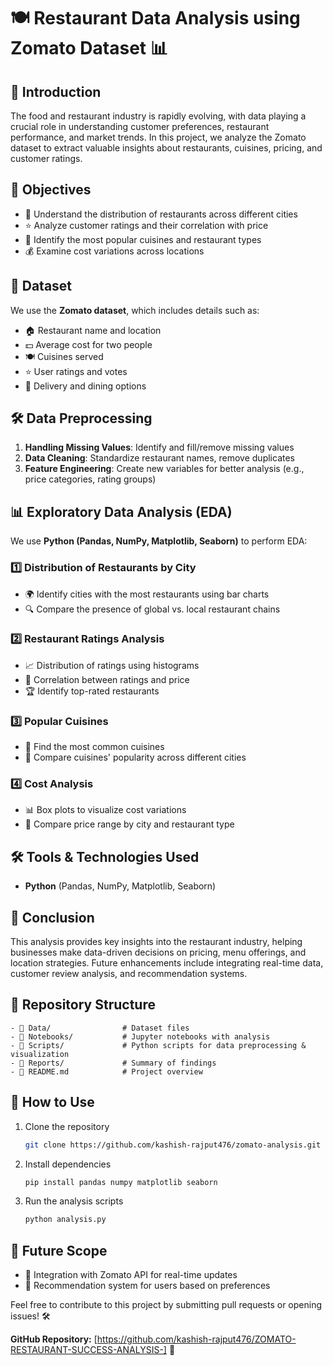 # 🍽️ Restaurant Data Analysis using Zomato Dataset 📊

## 📌 Introduction
The food and restaurant industry is rapidly evolving, with data playing a crucial role in understanding customer preferences, restaurant performance, and market trends. In this project, we analyze the Zomato dataset to extract valuable insights about restaurants, cuisines, pricing, and customer ratings.

## 🎯 Objectives
- 📍 Understand the distribution of restaurants across different cities
- ⭐ Analyze customer ratings and their correlation with price
- 🍜 Identify the most popular cuisines and restaurant types
- 💰 Examine cost variations across locations

## 📂 Dataset
We use the **Zomato dataset**, which includes details such as:
- 🏠 Restaurant name and location
- 💵 Average cost for two people
- 🍽️ Cuisines served
- ⭐ User ratings and votes
- 🛵 Delivery and dining options

## 🛠️ Data Preprocessing
1. **Handling Missing Values**: Identify and fill/remove missing values
2. **Data Cleaning**: Standardize restaurant names, remove duplicates
3. **Feature Engineering**: Create new variables for better analysis (e.g., price categories, rating groups)

## 📊 Exploratory Data Analysis (EDA)
We use **Python (Pandas, NumPy, Matplotlib, Seaborn)** to perform EDA:

### 1️⃣ Distribution of Restaurants by City
- 🌍 Identify cities with the most restaurants using bar charts
- 🔍 Compare the presence of global vs. local restaurant chains

### 2️⃣ Restaurant Ratings Analysis
- 📈 Distribution of ratings using histograms
- 🔗 Correlation between ratings and price
- 🏆 Identify top-rated restaurants

### 3️⃣ Popular Cuisines
- 🍕 Find the most common cuisines
- 🌆 Compare cuisines' popularity across different cities

### 4️⃣ Cost Analysis
- 📊 Box plots to visualize cost variations
- 📍 Compare price range by city and restaurant type

## 🛠️ Tools & Technologies Used
- **Python** (Pandas, NumPy, Matplotlib, Seaborn)

## 🏁 Conclusion
This analysis provides key insights into the restaurant industry, helping businesses make data-driven decisions on pricing, menu offerings, and location strategies. Future enhancements include integrating real-time data, customer review analysis, and recommendation systems.

## 📁 Repository Structure
```
- 📂 Data/                # Dataset files
- 📓 Notebooks/           # Jupyter notebooks with analysis
- 📝 Scripts/             # Python scripts for data preprocessing & visualization
- 📑 Reports/             # Summary of findings
- 📄 README.md            # Project overview
```

## 🚀 How to Use
1. Clone the repository
   ```bash
   git clone https://github.com/kashish-rajput476/zomato-analysis.git
   ```
2. Install dependencies
   ```bash
   pip install pandas numpy matplotlib seaborn
   ```
3. Run the analysis scripts
   ```bash
   python analysis.py
   ```

## 🔮 Future Scope
- 🔗 Integration with Zomato API for real-time updates
- 🤖 Recommendation system for users based on preferences

Feel free to contribute to this project by submitting pull requests or opening issues! 🛠️

**GitHub Repository:** [https://github.com/kashish-rajput476/ZOMATO-RESTAURANT-SUCCESS-ANALYSIS-] 📌


